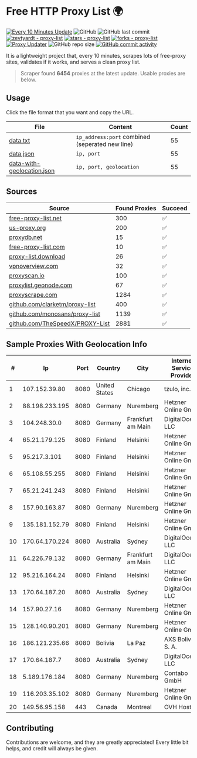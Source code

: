 
# Free HTTP Proxy List 🌍

[![Every 10 Minutes Update](https://github.com/mertguvencli/http-proxy-list/actions/workflows/main.yml/badge.svg?branch=main)](https://github.com/mertguvencli/http-proxy-list/actions/workflows/main.yml)
![GitHub](https://img.shields.io/github/license/mertguvencli/http-proxy-list)
![GitHub last commit](https://img.shields.io/github/last-commit/mertguvencli/http-proxy-list)
[![zevtyardt - proxy-list](https://img.shields.io/static/v1?label=zevtyardt&message=proxy-list&color=blue&logo=github)](https://github.com/zevtyardt/proxy-list "Go to GitHub repo")
[![stars - proxy-list](https://img.shields.io/github/stars/zevtyardt/proxy-list?style=social)](https://github.com/zevtyardt/proxy-list)
[![forks - proxy-list](https://img.shields.io/github/forks/zevtyardt/proxy-list?style=social)](https://github.com/zevtyardt/proxy-list)
[![Proxy Updater](https://github.com/zevtyardt/proxy-list/workflows/Proxy%20Updater/badge.svg)](https://github.com/zevtyardt/proxy-list/actions?query=workflow:"Proxy+Updater")
![GitHub repo size](https://img.shields.io/github/repo-size/zevtyardt/proxy-list)
[![GitHub commit activity](https://img.shields.io/github/commit-activity/m/zevtyardt/proxy-list?logo=commits)](https://github.com/zevtyardt/proxy-list/commits/main)

It is a lightweight project that, every 10 minutes, scrapes lots of free-proxy sites, validates if it works, and serves a clean proxy list.

> Scraper found **6454** proxies at the latest update. Usable proxies are below.

## Usage

Click the file format that you want and copy the URL.

|File|Content|Count|
|----|-------|-----|
|[data.txt](https://raw.githubusercontent.com/mertguvencli/http-proxy-list/main/proxy-list/data.txt)|`ip_address:port` combined (seperated new line)|55|
|[data.json](https://raw.githubusercontent.com/mertguvencli/http-proxy-list/main/proxy-list/data.json)|`ip, port`|55|
|[data-with-geolocation.json](https://raw.githubusercontent.com/mertguvencli/http-proxy-list/main/proxy-list/data-with-geolocation.json)|`ip, port, geolocation`|55|

## Sources

|Source|Found Proxies|Succeed|
|------|-------------|-------|
|[free-proxy-list.net](https://free-proxy-list.net)|300|✅|
|[us-proxy.org](https://www.us-proxy.org)|200|✅|
|[proxydb.net](http://proxydb.net)|15|✅|
|[free-proxy-list.com](https://free-proxy-list.com/?page=&port=&type%5B%5D=http&type%5B%5D=https&up_time=0&search=Search)|10|✅|
|[proxy-list.download](https://www.proxy-list.download/HTTP)|26|✅|
|[vpnoverview.com](https://vpnoverview.com/privacy/anonymous-browsing/free-proxy-servers)|32|✅|
|[proxyscan.io](https://www.proxyscan.io)|100|✅|
|[proxylist.geonode.com](https://proxylist.geonode.com/api/proxy-list?limit=300&page=1&sort_by=lastChecked&sort_type=desc&protocols=http,https)|67|✅|
|[proxyscrape.com](https://api.proxyscrape.com/v2/?request=displayproxies&protocol=http&timeout=10000&country=all&ssl=all&anonymity=all)|1284|✅|
|[github.com/clarketm/proxy-list](https://raw.githubusercontent.com/clarketm/proxy-list/master/proxy-list-raw.txt)|400|✅|
|[github.com/monosans/proxy-list](https://raw.githubusercontent.com/monosans/proxy-list/main/proxies/http.txt)|1139|✅|
|[github.com/TheSpeedX/PROXY-List](https://raw.githubusercontent.com/TheSpeedX/PROXY-List/master/http.txt)|2881|✅|


## Sample Proxies With Geolocation Info

|#|Ip|Port|Country|City|Internet Service Provider|
|-|--|----|-------|----|-------------------------|
|1|107.152.39.80|8080|United States|Chicago|tzulo, inc.|
|2|88.198.233.195|8080|Germany|Nuremberg|Hetzner Online GmbH|
|3|104.248.30.0|8080|Germany|Frankfurt am Main|DigitalOcean, LLC|
|4|65.21.179.125|8080|Finland|Helsinki|Hetzner Online GmbH|
|5|95.217.3.101|8080|Finland|Helsinki|Hetzner Online GmbH|
|6|65.108.55.255|8080|Finland|Helsinki|Hetzner Online GmbH|
|7|65.21.241.243|8080|Finland|Helsinki|Hetzner Online GmbH|
|8|157.90.163.87|8080|Germany|Nuremberg|Hetzner Online GmbH|
|9|135.181.152.79|8080|Finland|Helsinki|Hetzner Online GmbH|
|10|170.64.170.224|8080|Australia|Sydney|DigitalOcean, LLC|
|11|64.226.79.132|8080|Germany|Frankfurt am Main|DigitalOcean, LLC|
|12|95.216.164.24|8080|Finland|Helsinki|Hetzner Online GmbH|
|13|170.64.187.20|8080|Australia|Sydney|DigitalOcean, LLC|
|14|157.90.27.16|8080|Germany|Nuremberg|Hetzner Online GmbH|
|15|128.140.90.201|8080|Germany|Nuremberg|Hetzner Online GmbH|
|16|186.121.235.66|8080|Bolivia|La Paz|AXS Bolivia S. A.|
|17|170.64.187.7|8080|Australia|Sydney|DigitalOcean, LLC|
|18|5.189.176.184|8080|Germany|Nuremberg|Contabo GmbH|
|19|116.203.35.102|8080|Germany|Nuremberg|Hetzner Online GmbH|
|20|149.56.95.158|443|Canada|Montreal|OVH Hosting|



## Contributing

Contributions are welcome, and they are greatly appreciated! Every
little bit helps, and credit will always be given.

